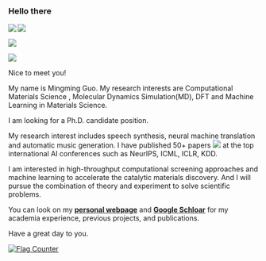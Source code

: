 ### Hello there
![](https://indify.co/widgets/live/button/qOHY0mjFYGqtk12iWqWu)
<img align="left" src="https://github-readme-stats.vercel.app/api?username=MingmingGuo&show_icons=true&theme=radical&show_icons=true&theme=radical">

![](https://github-readme-stats.vercel.app/api/top-langs/?username=MingmingGuo)  </div>
 <div align="left">  <img src="https://visitor-badge.glitch.me/badge?page_id=MingingGuo" /> </div>  


Nice to meet you!

My name is Mingming Guo. My research interests are Computational Materials Science , Molecular Dynamics Simulation(MD), DFT and Machine Learning in Materials Science. 

I am looking for a Ph.D. candidate position. 

My research interest includes speech synthesis, neural machine translation and automatic music generation. I have published 50+ papers <a href='https://scholar.google.com/citations?user=zvkzYukAAAAJ'><img src="https://img.shields.io/endpoint?logo=Google%20Scholar&url=https%3A%2F%2Fcdn.jsdelivr.net%2Fgh%2FRayeRen%2Frayeren.github.io@google-scholar-stats%2Fgs_data_shieldsio.json&labelColor=f6f6f6&color=9cf&style=flat&label=citations"></a> at the top international AI conferences such as NeurIPS, ICML, ICLR, KDD. 

I am interested in high-throughput computational screening approaches and machine learning to accelerate the catalytic materials discovery. And I will pursue the combination of theory and experiment to solve scientific problems. 

You can look on my [**personal webpage**](http://www.guomm.top/) and  [**Google Schloar**](https://scholar.google.com/citations?user=zvkzYukAAAAJ&hl=en)  for my academia experience, previous projects, and publications.

Have a great day to you.

<!-- [![github stats](https://github-readme-stats.vercel.app/api?username=quanghuy0497&show_icons=true&line_height=20&show_icons=true&theme=vue)](https://github-readme-stats.vercel.app/api?username=quanghuy0497&show_icons=true&line_height=20&show_icons=true&theme=midnight-purple)

[![Top Langs](https://github-readme-stats.vercel.app/api/top-langs/?username=quanghuy0497&show_icons=true&layout=compact&theme=vue)](https://github-readme-stats.vercel.app/api/top-langs/?username=quanghuy0497&show_icons=true&layout=compact&theme=midnight-purple)

<a href="https://clustrmaps.com/site/1bpy0"><img src="https://www.clustrmaps.com/map_v2.png?cl=ffffff&w=300&t=tt&d=lOxXu-muGwhQ1AUDtnfcrU8sTjz4RQeSdXkUMBupjt4"></a>   -->

 <a href="http://s11.flagcounter.com/more/swa"><img src="https://s11.flagcounter.com/map/swa/size_s/txt_000000/border_CCCCCC/pageviews_1/viewers_0/flags_0/" alt="Flag Counter" border="0"></a> 
